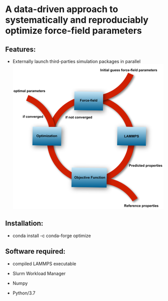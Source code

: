 # A data-driven approach to systematically and reproduciably optimize force-field parameters 

## Features: 

* Externally launch third-parties simulation packages in parallel   ![optimization workflow](images/workflow.png) 


## Installation: 

* conda install -c conda-forge optimize 

## Software required:

* compiled LAMMPS executable 

* Slurm Workload Manager  

* Numpy  

* Python/3.7  
